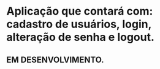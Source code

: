 
<H1>Aplicação que contará com: cadastro de usuários, login, alteração de senha e logout.</H1>


<h2>EM DESENVOLVIMENTO.</h2>
